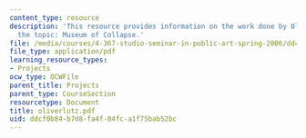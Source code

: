 ```yaml
---
content_type: resource
description: 'This resource provides information on the work done by Oliver Lutz on
  the topic: Museum of Collapse.'
file: /media/courses/4-367-studio-seminar-in-public-art-spring-2006/ddcf0b84b7d8fa4f04fca1f75bab52bc_oliverlutz.pdf
file_type: application/pdf
learning_resource_types:
- Projects
ocw_type: OCWFile
parent_title: Projects
parent_type: CourseSection
resourcetype: Document
title: oliverlutz.pdf
uid: ddcf0b84-b7d8-fa4f-04fc-a1f75bab52bc
---
```

